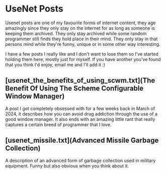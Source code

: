 
# UseNet Posts

Usenet posts are one of my favourite forms of internet content, they age amazingly since they only stay on the internet for as long as someone is keeping them archived. They only stay archived while some random programmer still finds they hold place in their mind. They only stay in that persons mind while they're funny, unique or in some other way interesting.

I have a few posts I really like and I don't want to lose them so I've started holding them here, mostly just for myself. If you have another you've found that you think I'd enjoy, email me and I'll add it :)

## [usenet_the_benefits_of_using_scwm.txt](The Benefit Of Using The Scheme Configurable Window Manager)
A post I got completely obsessed with for a few weeks back in March of 2024, it describes how you can avoid drug addiction through the use of a good window manager. It also ends with an amazing little rant that really captures a certain breed of programmer that I love.

## [usenet_missile.txt](Advanced Missile Garbage Collection)
A description of an advanced form of garbage collection used in military equipment. Funny but also obvious when you think about it.

